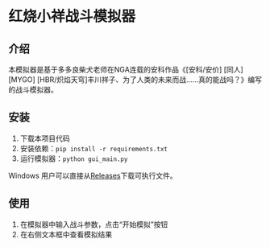 # 红烧小祥战斗模拟器

## 介绍

本模拟器是基于多多良柴犬老师在NGA连载的安科作品《[安科/安价] [同人] [MYGO] [HBR/炽焰天穹]丰川祥子、为了人类的未来而战……真的能战吗？》编写的战斗模拟器。

## 安装

1. 下载本项目代码
2. 安装依赖：`pip install -r requirements.txt`
3. 运行模拟器：`python gui_main.py`

Windows 用户可以直接从[Releases](https://github.com/yourusername/yourrepository/releases)下载可执行文件。

## 使用

1. 在模拟器中输入战斗参数，点击“开始模拟”按钮
2. 在右侧文本框中查看模拟结果
